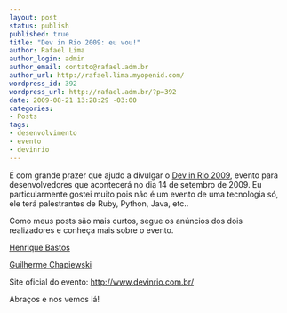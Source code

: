 ```yaml
--- 
layout: post
status: publish
published: true
title: "Dev in Rio 2009: eu vou!"
author: Rafael Lima
author_login: admin
author_email: contato@rafael.adm.br
author_url: http://rafael.lima.myopenid.com/
wordpress_id: 392
wordpress_url: http://rafael.adm.br/?p=392
date: 2009-08-21 13:28:29 -03:00
categories: 
- Posts
tags: 
- desenvolvimento
- evento
- devinrio
---
```

É com grande prazer que ajudo a divulgar o <a href="http://www.devinrio.com.br">Dev in Rio 2009</a>, evento para desenvolvedores que acontecerá no dia 14 de setembro de 2009. Eu particularmente gostei muito pois não é um evento de uma tecnologia só, ele terá palestrantes de Ruby, Python, Java, etc..

Como meus posts são mais curtos, segue os anúncios dos dois realizadores e conheça mais sobre o evento.

<a href="http://henriquebastos.net/2009/08/21/dev-in-rio-2009-eu-vou/">Henrique Bastos</a>

<a href="http://gc.blog.br/2009/08/20/dev-in-rio-2009-eu-vou/">Guilherme Chapiewski</a>

Site oficial do evento: <a href="http://www.devinrio.com.br/">http://www.devinrio.com.br/</a>

Abraços e nos vemos lá!
